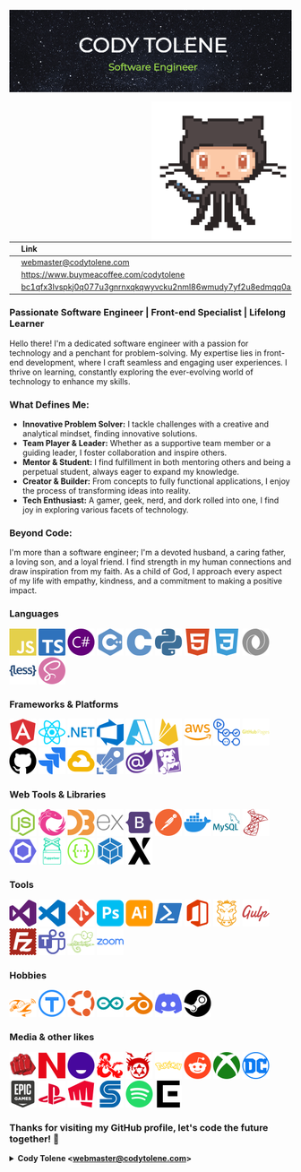 [![Cody Tolene][cody-tolene-intro-img]][cody-tolene-link]

<img align="right" src=".github/images/github.gif" width="250">

|                                                                | Link                                                                               |
| :------------------------------------------------------------- | :--------------------------------------------------------------------------------- |
| <img width="48" src=".github/ng-icons/email.svg" />            | webmaster@codytolene.com                                                           |
| <img width="48" src=".github/simple-icons/buymeacoffee.svg" /> | https://www.buymeacoffee.com/codytolene                                            |
| <img width="48" src=".github/images/bitcoin-btc-logo.svg" />   | [bc1qfx3lvspkj0q077u3gnrnxqkqwyvcku2nml86wmudy7yf2u8edmqq0a5vnt][btc-address-link] |

### Passionate Software Engineer | Front-end Specialist | Lifelong Learner

Hello there! I'm a dedicated software engineer with a passion for technology and a penchant for problem-solving. My expertise lies in front-end development, where I craft seamless and engaging user experiences. I thrive on learning, constantly exploring the ever-evolving world of technology to enhance my skills.

### What Defines Me:

- **Innovative Problem Solver:** I tackle challenges with a creative and analytical mindset, finding innovative solutions.
- **Team Player & Leader:** Whether as a supportive team member or a guiding leader, I foster collaboration and inspire others.
- **Mentor & Student:** I find fulfillment in both mentoring others and being a perpetual student, always eager to expand my knowledge.
- **Creator & Builder:** From concepts to fully functional applications, I enjoy the process of transforming ideas into reality.
- **Tech Enthusiast:** A gamer, geek, nerd, and dork rolled into one, I find joy in exploring various facets of technology.

### Beyond Code:

I'm more than a software engineer; I'm a devoted husband, a caring father, a loving son, and a loyal friend. I find strength in my human connections and draw inspiration from my faith. As a child of God, I approach every aspect of my life with empathy, kindness, and a commitment to making a positive impact.

### Languages

<p float="left">
  <img width="48" src=".github/simple-icons/javascript.svg" title="JavaScript" />
  <img width="48" src=".github/simple-icons/typescript.svg" title="TypeScript" />
  <img width="48" src=".github/simple-icons/csharp.svg" title="CSharp" />
  <img width="48" src=".github/simple-icons/cplusplus.svg" title="C++" />
  <img width="48" src=".github/simple-icons/c.svg" title="C" />
  <img width="48" src=".github/simple-icons/python.svg" title="Python" />
  <img width="48" src=".github/simple-icons/html5.svg" title="HTML5" />
  <img width="48" src=".github/simple-icons/css3.svg" title="CSS3" />
  <img width="48" src=".github/simple-icons/json.svg" title="JSON" />
  <img width="48" src=".github/simple-icons/less.svg" title="LESS" />
  <img width="48" src=".github/simple-icons/sass.svg" title="SASS" />
</p>

### Frameworks & Platforms

<p float="left">
  <img width="48" src=".github/simple-icons/angular.svg" title="Google Angular" />
  <img width="48" src=".github/simple-icons/react.svg" title="React" />
  <img width="48" src=".github/simple-icons/dotnet.svg" title=".NET" />
  <img width="48" src=".github/simple-icons/azuredevops.svg" title="Azure DevOps" />
  <img width="48" src=".github/simple-icons/microsoftazure.svg" title="Microsoft Azure" />
  <img width="48" src=".github/simple-icons/firebase.svg" title="Google Firebase" />
  <img width="48" src=".github/simple-icons/amazonaws.svg" title="Amazon AWS" />
  <img width="48" src=".github/simple-icons/githubactions.svg" title="GitHub Actions" />
  <img width="48" src=".github/simple-icons/githubpages.svg" title="GitHub Pages" />
  <img width="48" src=".github/simple-icons/github.svg" title="GitHub" />
  <img width="48" src=".github/simple-icons/jira.svg" title="Jira" />
  <img width="48" src=".github/simple-icons/googlecloud.svg" title="Google Cloud" />
  <img width="48" src=".github/simple-icons/azurepipelines.svg" title="Azure Pipelines" />
  <img width="48" src=".github/simple-icons/blazor.svg" title="Blazor" />
  <img width="48" src=".github/simple-icons/datadog.svg" title="Datadog" />
</p>

### Web Tools & Libraries

<p float="left">
  <img width="48" src=".github/simple-icons/nodedotjs.svg" title="Node.js" />
  <img width="48" src=".github/simple-icons/reactivex.svg" title="ReactiveX" />
  <img width="48" src=".github/simple-icons/d3dotjs.svg" title="D3.js" />
  <img width="48" src=".github/simple-icons/express.svg" title="Express" />
  <img width="48" src=".github/simple-icons/bootstrap.svg" title="Bootstrap" />
  <img width="48" src=".github/simple-icons/postman.svg" title="Postman" />
  <img width="48" src=".github/simple-icons/docker.svg" title="Docker" />
  <img width="48" src=".github/simple-icons/mysql.svg" title="MySQL" />
  <img width="48" src=".github/simple-icons/microsoftsqlserver.svg" title="Microsoft SQL Server" />
  <img width="48" src=".github/simple-icons/eslint.svg" title="ESLint" />
  <img width="48" src=".github/simple-icons/puppeteer.svg" title="Puppeteer" />
  <img width="48" src=".github/simple-icons/swagger.svg" title="Swagger" />
  <img width="48" src=".github/simple-icons/webpack.svg" title="Webpack" />
  <img width="48" src=".github/simple-icons/xstate.svg" title="XState" />
</p>

### Tools

<p float="left">
  <img width="48" src=".github/simple-icons/visualstudio.svg" title="Visual Studio" />
  <img width="48" src=".github/simple-icons/visualstudiocode.svg" title="Visual Studio Code" />
  <img width="48" src=".github/simple-icons/git.svg" title="Git" />
  <img width="48" src=".github/simple-icons/adobephotoshop.svg" title="Adobe Photoshop" />
  <img width="48" src=".github/simple-icons/adobeillustrator.svg" title="Adobe Illustrator" />
  <img width="48" src=".github/simple-icons/powershell.svg" title="Powershell" />
  <img width="48" src=".github/simple-icons/microsoftoffice.svg" title="Microsoft Office" />
  <img width="48" src=".github/simple-icons/grunt.svg" title="Grunt" />
  <img width="48" src=".github/simple-icons/gulp.svg" title="Gulp" />
  <img width="48" src=".github/simple-icons/filezilla.svg" title="FileZilla" />
  <img width="48" src=".github/simple-icons/microsoftteams.svg" title="Microsoft Teams" />
  <img width="48" src=".github/simple-icons/notepadplusplus.svg" title="Notepad++" />
  <img width="48" src=".github/simple-icons/zoom.svg" title="Zoom" />
</p>

### Hobbies

<p float="left">
  <img width="48" src=".github/simple-icons/flipperzero.svg" title="Flipper Zero" />
  <img width="48" src=".github/simple-icons/thingiverse.svg" title="Thingiverse" />
  <img width="48" src=".github/simple-icons/ubuntu.svg" title="Ubuntu" />
  <img width="48" src=".github/simple-icons/arduino.svg" title="Arduino" />
  <img width="48" src=".github/simple-icons/blender.svg" title="Blender" />
  <img width="48" src=".github/simple-icons/discord.svg" title="Discord" />
  <img width="48" src=".github/simple-icons/steam.svg" title="Steam" />
</p>

### Media & other likes

<p float="left">
  <img width="48" src=".github/simple-icons/onepunchman.svg" title="One Punch Man" />
  <img width="48" src=".github/simple-icons/nintendo.svg" title="Nintendo" />
  <img width="48" src=".github/simple-icons/funimation.svg" title="Funimation" />
  <img width="48" src=".github/simple-icons/dungeonsanddragons.svg" title="Dungeons & Dragons" />
  <img width="48" src=".github/simple-icons/fullmetallalchemist.svg" title="Fullmetal Alchemist" />
  <img width="48" src=".github/simple-icons/pokemon.svg" title="Pokemon" />
  <img width="48" src=".github/simple-icons/reddit.svg" title="Reddit" />
  <img width="48" src=".github/simple-icons/xbox.svg" title="Xbox" />
  <img width="48" src=".github/simple-icons/dcentertainment.svg" title="DC" />
  <img width="48" src=".github/simple-icons/epicgames.svg" title="Epic Games" />
  <img width="48" src=".github/simple-icons/playstation.svg" title="Playstation" />
  <img width="48" src=".github/simple-icons/riotgames.svg" title="Riot Games" />
  <img width="48" src=".github/simple-icons/sega.svg" title="Sega" />
  <img width="48" src=".github/simple-icons/spotify.svg" title="Spotify" />
  <img width="48" src=".github/simple-icons/squareenix.svg" title="Square Enix" />
</p>

### Thanks for visiting my GitHub profile, let's code the future together! 🚀

<details>
  <summary>
    <b>
      Cody Tolene
      &#60;<a href="mailto:webmaster@codytolene.com">webmaster@codytolene.com</a>&#62;
    </b>
  </summary>
  
  ```
  God, grant me the serenity to accept the things I cannot change; courage to change the things I can; and wisdom to know the difference. Living one day at a time; enjoying one moment at a time; accepting hardships as the pathway to peace; taking, as He did, this sinful world as it is, not as I would have it; trusting that He will make all things right if I surrender to His Will; so that I may be reasonably happy in this life, and supremely happy with Him forever and ever in the next. Amen.
  ```
</details>

[btc-address-link]: https://explorer.btc.com/btc/address/bc1qfx3lvspkj0q077u3gnrnxqkqwyvcku2nml86wmudy7yf2u8edmqq0a5vnt
[cody-tolene-intro-img]: .github/images/cody-tolene-intro.gif
[cody-tolene-link]: https://www.codytolene.com
[simple-icons-link]: https://simpleicons.org/
